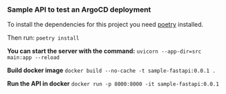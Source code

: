 ### Sample API to test an ArgoCD deployment

To install the dependencies for this project you need [poetry](https://python-poetry.org/) installed. 

Then run:
`poetry install`

**You can start the server with the command:**
`uvicorn --app-dir=src main:app --reload` 

**Build docker image**
`docker build --no-cache -t sample-fastapi:0.0.1 .`

**Run the API in docker**
`docker run -p 8000:8000 -it sample-fastapi:0.0.1`